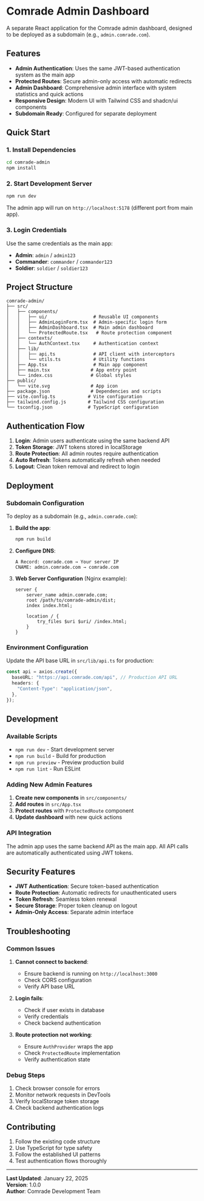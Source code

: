 # Comrade Admin Dashboard

A separate React application for the Comrade admin dashboard, designed to be deployed as a subdomain (e.g., `admin.comrade.com`).

## Features

- **Admin Authentication**: Uses the same JWT-based authentication system as the main app
- **Protected Routes**: Secure admin-only access with automatic redirects
- **Admin Dashboard**: Comprehensive admin interface with system statistics and quick actions
- **Responsive Design**: Modern UI with Tailwind CSS and shadcn/ui components
- **Subdomain Ready**: Configured for separate deployment

## Quick Start

### 1. Install Dependencies

```bash
cd comrade-admin
npm install
```

### 2. Start Development Server

```bash
npm run dev
```

The admin app will run on `http://localhost:5178` (different port from main app).

### 3. Login Credentials

Use the same credentials as the main app:

- **Admin**: `admin` / `admin123`
- **Commander**: `commander` / `commander123`
- **Soldier**: `soldier` / `soldier123`

## Project Structure

```
comrade-admin/
├── src/
│   ├── components/
│   │   ├── ui/                 # Reusable UI components
│   │   ├── AdminLoginForm.tsx  # Admin-specific login form
│   │   ├── AdminDashboard.tsx  # Main admin dashboard
│   │   └── ProtectedRoute.tsx   # Route protection component
│   ├── contexts/
│   │   └── AuthContext.tsx     # Authentication context
│   ├── lib/
│   │   ├── api.ts              # API client with interceptors
│   │   └── utils.ts            # Utility functions
│   ├── App.tsx                 # Main app component
│   ├── main.tsx               # App entry point
│   └── index.css              # Global styles
├── public/
│   └── vite.svg               # App icon
├── package.json               # Dependencies and scripts
├── vite.config.ts            # Vite configuration
├── tailwind.config.js        # Tailwind CSS configuration
└── tsconfig.json             # TypeScript configuration
```

## Authentication Flow

1. **Login**: Admin users authenticate using the same backend API
2. **Token Storage**: JWT tokens stored in localStorage
3. **Route Protection**: All admin routes require authentication
4. **Auto Refresh**: Tokens automatically refresh when needed
5. **Logout**: Clean token removal and redirect to login

## Deployment

### Subdomain Configuration

To deploy as a subdomain (e.g., `admin.comrade.com`):

1. **Build the app**:

   ```bash
   npm run build
   ```

2. **Configure DNS**:

   ```
   A Record: comrade.com → Your server IP
   CNAME: admin.comrade.com → comrade.com
   ```

3. **Web Server Configuration** (Nginx example):
   ```nginx
   server {
       server_name admin.comrade.com;
       root /path/to/comrade-admin/dist;
       index index.html;

       location / {
           try_files $uri $uri/ /index.html;
       }
   }
   ```

### Environment Configuration

Update the API base URL in `src/lib/api.ts` for production:

```typescript
const api = axios.create({
  baseURL: "https://api.comrade.com/api", // Production API URL
  headers: {
    "Content-Type": "application/json",
  },
});
```

## Development

### Available Scripts

- `npm run dev` - Start development server
- `npm run build` - Build for production
- `npm run preview` - Preview production build
- `npm run lint` - Run ESLint

### Adding New Admin Features

1. **Create new components** in `src/components/`
2. **Add routes** in `src/App.tsx`
3. **Protect routes** with `ProtectedRoute` component
4. **Update dashboard** with new quick actions

### API Integration

The admin app uses the same backend API as the main app. All API calls are automatically authenticated using JWT tokens.

## Security Features

- **JWT Authentication**: Secure token-based authentication
- **Route Protection**: Automatic redirects for unauthenticated users
- **Token Refresh**: Seamless token renewal
- **Secure Storage**: Proper token cleanup on logout
- **Admin-Only Access**: Separate admin interface

## Troubleshooting

### Common Issues

1. **Cannot connect to backend**:

   - Ensure backend is running on `http://localhost:3000`
   - Check CORS configuration
   - Verify API base URL

2. **Login fails**:

   - Check if user exists in database
   - Verify credentials
   - Check backend authentication

3. **Route protection not working**:
   - Ensure `AuthProvider` wraps the app
   - Check `ProtectedRoute` implementation
   - Verify authentication state

### Debug Steps

1. Check browser console for errors
2. Monitor network requests in DevTools
3. Verify localStorage token storage
4. Check backend authentication logs

## Contributing

1. Follow the existing code structure
2. Use TypeScript for type safety
3. Follow the established UI patterns
4. Test authentication flows thoroughly

---

**Last Updated**: January 22, 2025  
**Version**: 1.0.0  
**Author**: Comrade Development Team
